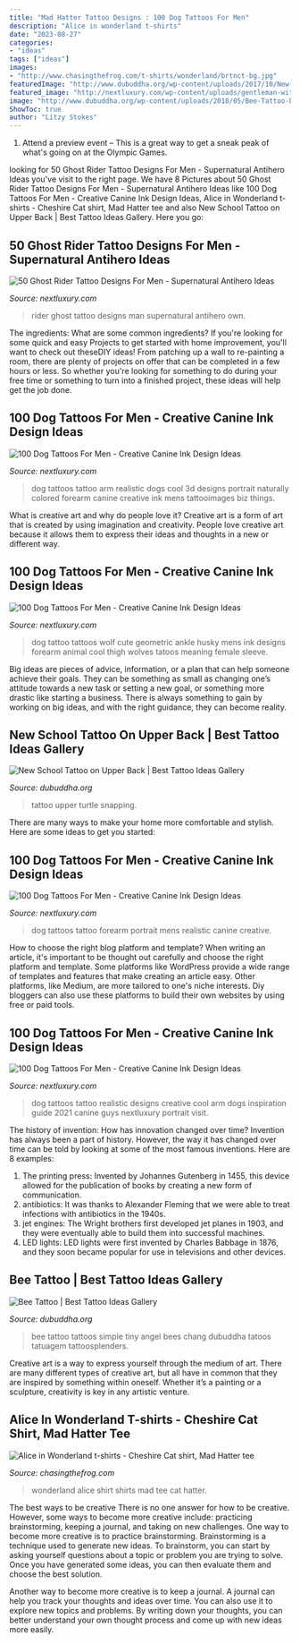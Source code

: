 ```yaml
---
title: "Mad Hatter Tattoo Designs : 100 Dog Tattoos For Men"
description: "Alice in wonderland t-shirts"
date: "2023-08-27"
categories:
- "ideas"
tags: ["ideas"]
images:
- "http://www.chasingthefrog.com/t-shirts/wonderland/brtnct-bg.jpg"
featuredImage: "http://www.dubuddha.org/wp-content/uploads/2017/10/New-School-Tattoo-on-Upper-Back-by-Roman-Abrego-728x728.jpg"
featured_image: "http://nextluxury.com/wp-content/uploads/gentleman-with-realistic-green-watercolor-dog-tattoo-on-arm.jpg"
image: "http://www.dubuddha.org/wp-content/uploads/2018/05/Bee-Tattoo-by-Chang-728x728.jpg"
ShowToc: true
author: "Litzy Stokes"
---
```



1. Attend a preview event – This is a great way to get a sneak peak of what's going on at the Olympic Games.

	

		
looking for 50 Ghost Rider Tattoo Designs For Men - Supernatural Antihero Ideas you've visit to the right page. We have 8 Pictures about 50 Ghost Rider Tattoo Designs For Men - Supernatural Antihero Ideas like 100 Dog Tattoos For Men - Creative Canine Ink Design Ideas, Alice in Wonderland t-shirts - Cheshire Cat shirt, Mad Hatter tee and also New School Tattoo on Upper Back | Best Tattoo Ideas Gallery. Here you go:
		
    
## 50 Ghost Rider Tattoo Designs For Men - Supernatural Antihero Ideas

<img loading=lazy src="http://nextluxury.com/wp-content/uploads/ghost-rider-tattoo-design-on-man.jpg" onerror="this.onerror=null;this.src='https://tse1.mm.bing.net/th?id=OIP.Qlp_ULrTWLox9eFS7qtODwHaKf&amp;pid=15.1';" alt="50 Ghost Rider Tattoo Designs For Men - Supernatural Antihero Ideas">

_Source: nextluxury.com_

>rider ghost tattoo designs man supernatural antihero own. 

	

The ingredients: What are some common ingredients?
If you're looking for some quick and easy Projects to get started with home improvement, you'll want to check out theseDIY ideas! From patching up a wall to re-painting a room, there are plenty of projects on offer that can be completed in a few hours or less. So whether you're looking for something to do during your free time or something to turn into a finished project, these ideas will help get the job done.

    
## 100 Dog Tattoos For Men - Creative Canine Ink Design Ideas

<img loading=lazy src="http://nextluxury.com/wp-content/uploads/cool-mens-arm-dog-tattoos.jpg" onerror="this.onerror=null;this.src='https://tse1.mm.bing.net/th?id=OIP.OeWoNEM9vAy924sVLptjiwHaHa&amp;pid=15.1';" alt="100 Dog Tattoos For Men - Creative Canine Ink Design Ideas">

_Source: nextluxury.com_

>dog tattoos tattoo arm realistic dogs cool 3d designs portrait naturally colored forearm canine creative ink mens tattooimages biz things. 

	

What is creative art and why do people love it?
Creative art is a form of art that is created by using imagination and creativity. People love creative art because it allows them to express their ideas and thoughts in a new or different way.

    
## 100 Dog Tattoos For Men - Creative Canine Ink Design Ideas

<img loading=lazy src="http://nextluxury.com/wp-content/uploads/geometric-mens-tattoo-of-husky-dog.jpg" onerror="this.onerror=null;this.src='https://tse4.mm.bing.net/th?id=OIP.Qc8BiaPwrBsYwYVWb56-uwHaHa&amp;pid=15.1';" alt="100 Dog Tattoos For Men - Creative Canine Ink Design Ideas">

_Source: nextluxury.com_

>dog tattoo tattoos wolf cute geometric ankle husky mens ink designs forearm animal cool thigh wolves tatoos meaning female sleeve. 

	

Big ideas are pieces of advice, information, or a plan that can help someone achieve their goals. They can be something as small as changing one’s attitude towards a new task or setting a new goal, or something more drastic like starting a business. There is always something to gain by working on big ideas, and with the right guidance, they can become reality.

    
## New School Tattoo On Upper Back | Best Tattoo Ideas Gallery

<img loading=lazy src="http://www.dubuddha.org/wp-content/uploads/2017/10/New-School-Tattoo-on-Upper-Back-by-Roman-Abrego-728x728.jpg" onerror="this.onerror=null;this.src='https://tse2.mm.bing.net/th?id=OIP.wb5H98ypo5lHi3vBsNDbyAHaHa&amp;pid=15.1';" alt="New School Tattoo on Upper Back | Best Tattoo Ideas Gallery">

_Source: dubuddha.org_

>tattoo upper turtle snapping. 

	

There are many ways to make your home more comfortable and stylish. Here are some ideas to get you started: 

    
## 100 Dog Tattoos For Men - Creative Canine Ink Design Ideas

<img loading=lazy src="http://nextluxury.com/wp-content/uploads/incredible-detail-mens-realistic-dog-tattoo-on-inner-forearm.jpg" onerror="this.onerror=null;this.src='https://tse1.mm.bing.net/th?id=OIP.qXZMrhzC1gxuRq_SbGurzAHaHa&amp;pid=15.1';" alt="100 Dog Tattoos For Men - Creative Canine Ink Design Ideas">

_Source: nextluxury.com_

>dog tattoos tattoo forearm portrait mens realistic canine creative. 

	

How to choose the right blog platform and template?
When writing an article, it's important to be thought out carefully and choose the right platform and template. Some platforms like WordPress provide a wide range of templates and features that make creating an article easy. Other platforms, like Medium, are more tailored to one's niche interests. Diy bloggers can also use these platforms to build their own websites by using free or paid tools.

    
## 100 Dog Tattoos For Men - Creative Canine Ink Design Ideas

<img loading=lazy src="http://nextluxury.com/wp-content/uploads/gentleman-with-realistic-green-watercolor-dog-tattoo-on-arm.jpg" onerror="this.onerror=null;this.src='https://tse4.mm.bing.net/th?id=OIP.z6jYsyYRofzQKm9o3PWoTwHaHa&amp;pid=15.1';" alt="100 Dog Tattoos For Men - Creative Canine Ink Design Ideas">

_Source: nextluxury.com_

>dog tattoos tattoo realistic designs creative cool arm dogs inspiration guide 2021 canine guys nextluxury portrait visit. 

	

The history of invention: How has innovation changed over time?
Invention has always been a part of history. However, the way it has changed over time can be told by looking at some of the most famous inventions. Here are 8 examples:
1. The printing press: Invented by Johannes Gutenberg in 1455, this device allowed for the publication of books by creating a new form of communication.
2. antibiotics: It was thanks to Alexander Fleming that we were able to treat infections with antibiotics in the 1940s.
3. jet engines: The Wright brothers first developed jet planes in 1903, and they were eventually able to build them into successful machines.
4. LED lights: LED lights were first invented by Charles Babbage in 1876, and they soon became popular for use in televisions and other devices.

    
## Bee Tattoo | Best Tattoo Ideas Gallery

<img loading=lazy src="http://www.dubuddha.org/wp-content/uploads/2018/05/Bee-Tattoo-by-Chang-728x728.jpg" onerror="this.onerror=null;this.src='https://tse2.mm.bing.net/th?id=OIP.vAQgj63QNiga0QwGI7sNigHaHa&amp;pid=15.1';" alt="Bee Tattoo | Best Tattoo Ideas Gallery">

_Source: dubuddha.org_

>bee tattoo tattoos simple tiny angel bees chang dubuddha tatoos tatuagem tattoosplenders. 

	

Creative art is a way to express yourself through the medium of art. There are many different types of creative art, but all have in common that they are inspired by something within oneself. Whether it’s a painting or a sculpture, creativity is key in any artistic venture.

    
## Alice In Wonderland T-shirts - Cheshire Cat Shirt, Mad Hatter Tee

<img loading=lazy src="http://www.chasingthefrog.com/t-shirts/wonderland/brtnct-bg.jpg" onerror="this.onerror=null;this.src='https://tse2.mm.bing.net/th?id=OIP.PsG-7mgW5kgQuNL18k4TaAAAAA&amp;pid=15.1';" alt="Alice in Wonderland t-shirts - Cheshire Cat shirt, Mad Hatter tee">

_Source: chasingthefrog.com_

>wonderland alice shirt shirts mad tee cat hatter. 

	

The best ways to be creative
There is no one answer for how to be creative. However, some ways to become more creative include: practicing brainstorming, keeping a journal, and taking on new challenges.
One way to become more creative is to practice brainstorming. Brainstorming is a technique used to generate new ideas. To brainstorm, you can start by asking yourself questions about a topic or problem you are trying to solve. Once you have generated some ideas, you can then evaluate them and choose the best solution.

Another way to become more creative is to keep a journal. A journal can help you track your thoughts and ideas over time. You can also use it to explore new topics and problems. By writing down your thoughts, you can better understand your own thought process and come up with new ideas more easily.

